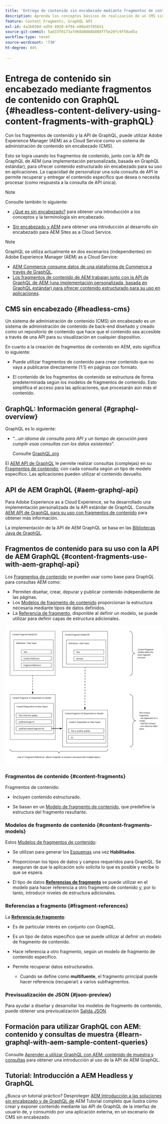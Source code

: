 ```yaml
---
title: 'Entrega de contenido sin encabezado mediante fragmentos de contenido con GraphQL (Recursos: fragmentos de contenido)'
description: Aprenda los conceptos básicos de realización de un CMS sin encabezado AEM utilizando fragmentos de contenido con GraphQL para la entrega de contenido sin encabezado.
feature: Content Fragments, GraphQL API
exl-id: 4a3b030d-ed59-4920-bf94-e00a45f85b51
source-git-commit: 5ad33f0173afd68d8868b088ff5e20fc9f58ad5a
workflow-type: tm+mt
source-wordcount: '730'
ht-degree: 84%

---
```


# Entrega de contenido sin encabezado mediante fragmentos de contenido con GraphQL {#headless-content-delivery-using-content-fragments-with-graphQL}

Con los fragmentos de contenido y la API de GraphQL, puede utilizar Adobe Experience Manager (AEM) as a Cloud Service como un sistema de administración de contenido sin encabezado (CMS).

Esto se logra usando los fragmentos de contenido, junto con la API de GraphQL de AEM (una implementación personalizada, basada en GraphQL estándar), para ofrecer contenido estructurado sin encabezado para su uso en aplicaciones. La capacidad de personalizar una sola consulta de API le permite recuperar y entregar el contenido específico que desea o necesita procesar (como respuesta a la consulta de API única).

>[!NOTE]
>
>Consulte también lo siguiente:
>
>* [¿Qué es sin encabezado?](/help/headless/what-is-headless.md) para obtener una introducción a los conceptos y la terminología sin encabezado.
>
>* [Sin encabezado y AEM](/help/headless/introduction.md) para obtener una introducción al desarrollo sin encabezado para AEM Sites as a Cloud Service.

>[!NOTE]
>
>GraphQL se utiliza actualmente en dos escenarios (independientes) en Adobe Experience Manager (AEM) as a Cloud Service:
>
>* [AEM Commerce consume datos de una plataforma de Commerce a través de GraphQL](/help/commerce-cloud/integrating/magento.md).
>* [Los fragmentos de contenido de AEM trabajan junto con la API de GraphQL de AEM (una implementación personalizada, basada en GraphQL estándar) para ofrecer contenido estructurado para su uso en aplicaciones](/help/headless/graphql-api/content-fragments.md).

## CMS sin encabezado {#headless-cms}

Un sistema de administración de contenido (CMS) sin encabezado es un sistema de administración de contenido de back-end diseñado y creado como un repositorio de contenido que hace que el contenido sea accesible a través de una API para su visualización en cualquier dispositivo.

En cuanto a la creación de fragmentos de contenido en AEM, esto significa lo siguiente:

* Puede utilizar fragmentos de contenido para crear contenido que no vaya a publicarse directamente (1:1) en páginas con formato.

* El contenido de los fragmentos de contenido se estructura de forma predeterminada según los modelos de fragmentos de contenido. Esto simplifica el acceso para las aplicaciones, que procesarán aún más el contenido.

## GraphQL: Información general {#graphql-overview}

GraphQL es lo siguiente:

* “*...un idioma de consulta para API y un tiempo de ejecución para cumplir esas consultas con los datos existentes*”.

  Consulte [GraphQL.org](https://graphql.org)

El [AEM API de GraphQL](#aem-graphql-api) le permite realizar consultas (complejas) en su [Fragmentos de contenido](/help/assets/content-fragments/content-fragments.md); con cada consulta según un tipo de modelo específico. Las aplicaciones pueden utilizar el contenido devuelto.

## API de AEM GraphQL {#aem-graphql-api}

Para Adobe Experience as a Cloud Experience, se ha desarrollado una implementación personalizada de la API estándar de GraphQL. Consulte [AEM API de GraphQL para su uso con fragmentos de contenido](/help/headless/graphql-api/content-fragments.md) para obtener más información.

La implementación de la API de AEM GraphQL se basa en las [Bibliotecas Java de GraphQL](https://graphql.org/code/#java).

## Fragmentos de contenido para su uso con la API de AEM GraphQL {#content-fragments-use-with-aem-graphql-api}

Los [Fragmentos de contenido](#content-fragments) se pueden usar como base para GraphQL para consultas AEM como:

* Permiten diseñar, crear, depurar y publicar contenido independiente de las páginas.
* Los [Modelos de fragmento de contenido](#content-fragments-models) proporcionan la estructura necesaria mediante tipos de datos definidos.
* La [Referencia de fragmento](#fragment-references), disponible al definir un modelo, se puede utilizar para definir capas de estructura adicionales.

![Fragmentos de contenido para usar con GraphQL](assets/cfm-nested-01.png "Fragmentos de contenido para usar con GraphQL")

### Fragmentos de contenido {#content-fragments}

Fragmentos de contenido:

* Incluyen contenido estructurado.

* Se basan en un [Modelo de fragmento de contenido](#content-fragments-models), que predefine la estructura del fragmento resultante.

### Modelos de fragmento de contenido {#content-fragments-models}

Estos [Modelos de fragmentos de contenido](/help/assets/content-fragments/content-fragments-models.md):

* Se utilizan para generar los [Esquemas](https://graphql.org/learn/schema/) una vez **Habilitados**.

* Proporcionan los tipos de datos y campos requeridos para GraphQL. Se aseguran de que la aplicación solo solicita lo que es posible y recibe lo que se espera.

* El tipo de datos **[Referencias de fragmento](#fragment-references)** se puede utilizar en el modelo para hacer referencia a otro fragmento de contenido y, por lo tanto, introducir niveles de estructura adicionales.

### Referencias a fragmento {#fragment-references}

La **[Referencia de fragmento](/help/assets/content-fragments/content-fragments-models.md#fragment-reference-nested-fragments)**:

* Es de particular interés en conjunto con GraphQL.

* Es un tipo de datos específico que se puede utilizar al definir un modelo de fragmento de contenido.

* Hace referencia a otro fragmento, según un modelo de fragmento de contenido específico.

* Permite recuperar datos estructurados.

   * Cuando se define como **multifuente**, el fragmento principal puede hacer referencia (recuperar) a varios subfragmentos.

### Previsualización de JSON {#json-preview}

Para ayudar a diseñar y desarrollar los modelos de fragmento de contenido, puede obtener una previsualización [Salida JSON](/help/assets/content-fragments/content-fragments-json-preview.md).

## Formación para utilizar GraphQL con AEM: contenido y consultas de muestra {#learn-graphql-with-aem-sample-content-queries}

Consulte [Aprender a utilizar GraphQL con AEM: contenido de muestra y consultas](/help/headless/graphql-api/sample-queries.md) para obtener una introducción al uso de la API de AEM GraphQL.

## Tutorial: Introducción a AEM Headless y GraphQL

¿Busca un tutorial práctico? Desproteger [AEM Introducción a las soluciones sin encabezado y de GraphQL de](https://experienceleague.adobe.com/docs/experience-manager-learn/getting-started-with-aem-headless/graphql/overview.html?lang=es) AEM Tutorial completo que ilustra cómo crear y exponer contenido mediante las API de GraphQL de la interfaz de usuario de, y consumido por una aplicación externa, en un escenario de CMS sin encabezado.
